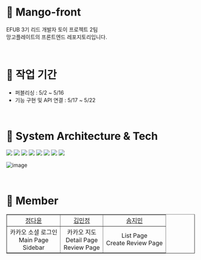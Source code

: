 # 🥭 Mango-front

EFUB 3기 리드 개발자 토이 프로젝트 2팀 <br/>
망고플레이트의 프론트엔드 레포지토리입니다.

 <br/>
 
# 🥭 작업 기간
* 퍼블리싱 : 5/2 ~ 5/16
* 기능 구현 및 API 연결 : 5/17 ~ 5/22

<br/>

# 🥭 System Architecture & Tech

<img src="https://img.shields.io/badge/React-61DAFB?style=flat-square&logo=React&logoColor=white"> <img src="https://img.shields.io/badge/axios-5A29E4?style=flat-square&logo=Axios&logoColor=white"> <img src="https://img.shields.io/badge/styled_components-DB7093?style=flat-square&logo=styled-components&logoColor=white"> <img src="https://img.shields.io/badge/Vercel-000000?style=flat-square&logo=Vercel&logoColor=white"> <img src="https://img.shields.io/badge/Route53-FF9900?style=flat-square&logo=amazonaws&logoColor=white"> <img src="https://img.shields.io/badge/Prettier-F7B93E?style=flat-square&logo=prettier&logoColor=white"> <img src="https://img.shields.io/badge/GitHub -181717?style=flat-square&logo=GitHub&logoColor=white"/> <img src="https://img.shields.io/badge/npm-CB3837?style=flat-square&logo=npm&logoColor=white">

![image](https://github.com/mango-plate-clone/Mango-front/assets/81161750/1a2ed726-b372-4365-afcb-498eaad80438)

<br/>

# 🥭 Member

<table border="" cellspacing="0" cellpadding="0" width="100%">
    <tr width="100%">
        <td align="center"><a href= "https://github.com/dy6578ekdbs">정다윤</a></td>
        <td  align="center"><a href= "">김민정</a></td>
        <td  align="center"><a href= "https://github.com/songing01">송지민</a></td>  
    </tr>
    <tr width="100%">
        <td  align="center"><span>카카오 소셜 로그인</span></br><span>Main Page</span></br><span>Sidebar</span></td>
      <td  align="center"><span>카카오 지도</span></br><span>Detail Page</span></br><span>Review Page</span></td>
      <td  align="center"><span>List Page</span></br><span>Create Review Page</span></br></td>
</table>
